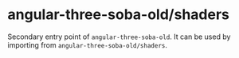 # angular-three-soba-old/shaders

Secondary entry point of `angular-three-soba-old`. It can be used by importing from `angular-three-soba-old/shaders`.
